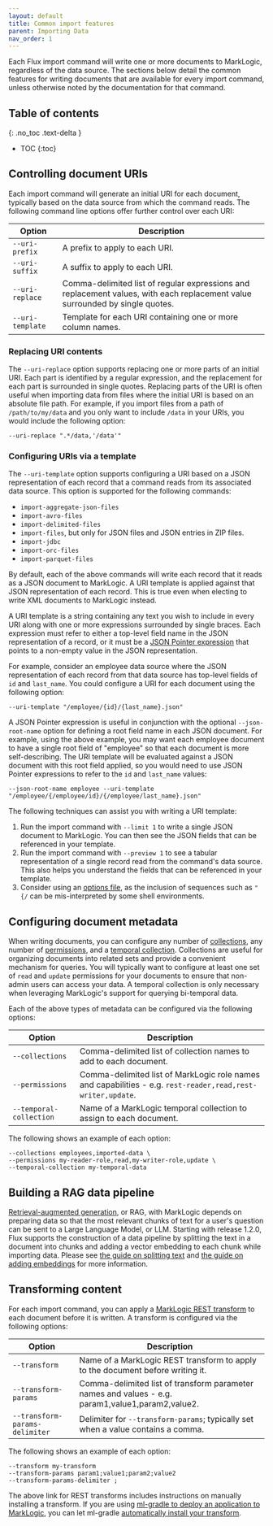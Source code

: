 ```yaml
---
layout: default
title: Common import features
parent: Importing Data
nav_order: 1
---
```


Each Flux import command will write one or more documents to MarkLogic, regardless of the data source. 
The sections below detail the common features for writing documents that are available for every import command, unless
otherwise noted by the documentation for that command.

## Table of contents
{: .no_toc .text-delta }

- TOC
{:toc}

## Controlling document URIs

Each import command will generate an initial URI for each document, typically based on the data source from which the 
command reads. The following command line options offer further control over each URI:

| Option | Description | 
| --- | --- |
| `--uri-prefix` | A prefix to apply to each URI. |
| `--uri-suffix` | A suffix to apply to each URI. |
| `--uri-replace` | Comma-delimited list of regular expressions and replacement values, with each replacement value surrounded by single quotes. |
| `--uri-template` | Template for each URI containing one or more column names. |

### Replacing URI contents

The `--uri-replace` option supports replacing one or more parts of an initial URI. Each part is identified by a 
regular expression, and the replacement for each part is surrounded in single quotes. Replacing parts of the URI 
is often useful when importing data from files where the initial URI is based on an absolute file path. For example, 
if you import files from a path of `/path/to/my/data` and you only want to include `/data` in your URIs, you would 
include the following option:

    --uri-replace ".*/data,'/data'"

### Configuring URIs via a template

The `--uri-template` option supports configuring a URI based on a JSON representation of each record that a command
reads from its associated data source. This option is supported for the following commands:

- `import-aggregate-json-files`
- `import-avro-files`
- `import-delimited-files`
- `import-files`, but only for JSON files and JSON entries in ZIP files.
- `import-jdbc`
- `import-orc-files`
- `import-parquet-files`

By default, each of the above commands will write each record that it reads as a JSON document to MarkLogic. A URI 
template is applied against that JSON representation of each record. This is true even when electing to write XML 
documents to MarkLogic instead. 

A URI template is a string containing any text you wish to include in every URI along with one or more expressions 
surrounded by single braces. Each expression must refer to either a top-level field name in the JSON representation of 
a record, or it must be a 
[JSON Pointer expression](https://www.rfc-editor.org/rfc/rfc6901) that points to a non-empty value in the JSON representation.

For example, consider an employee data source where the JSON representation of each record from that data source has 
top-level fields of `id` and `last_name`. You could configure a URI for each document using the following option:

    --uri-template "/employee/{id}/{last_name}.json"

A JSON Pointer expression is useful in conjunction with the optional `--json-root-name` option for defining a root field
name in each JSON document. For example, using the above example, you may want each employee document to have a single
root field of "employee" so that each document is more self-describing. The URI template will be evaluated against a
JSON document with this root field applied, so you would need to use JSON Pointer expressions to refer to the `id` and 
`last_name` values:

    --json-root-name employee --uri-template "/employee/{/employee/id}/{/employee/last_name}.json"

The following techniques can assist you with writing a URI template:

1. Run the import command with `--limit 1` to write a single JSON document to MarkLogic. You can then see the JSON 
fields that can be referenced in your template.
2. Run the import command with `--preview 1` to see a tabular representation of a single record read from the command's 
data source. This also helps you understand the fields that can be referenced in your template.
3. Consider using an [options file](../common-options.md), as the inclusion of sequences such as `"{/` can be 
mis-interpreted by some shell environments. 

## Configuring document metadata

When writing documents, you can configure any number of 
[collections](https://docs.marklogic.com/guide/search-dev/collections), any number of 
[permissions](https://docs.marklogic.com/11.0/guide/security-guide/en/protecting-documents.html), and a 
[temporal collection](https://docs.marklogic.com/guide/temporal/intro). Collections are useful for organizing documents
into related sets and provide a convenient mechanism for queries. You will typically want to configure at 
least one set of `read` and `update` permissions for your documents to ensure that non-admin users can access your data.
A temporal collection is only necessary when leveraging MarkLogic's support for querying bi-temporal data. 

Each of the above types of metadata can be configured via the following options:

| Option | Description | 
| --- | --- |
| `--collections` | Comma-delimited list of collection names to add to each document. |
| `--permissions` | Comma-delimited list of MarkLogic role names and capabilities - e.g. `rest-reader,read,rest-writer,update`. |
| `--temporal-collection` | Name of a MarkLogic temporal collection to assign to each document. |

The following shows an example of each option:

```
--collections employees,imported-data \
--permissions my-reader-role,read,my-writer-role,update \
--temporal-collection my-temporal-data
```

## Building a RAG data pipeline

[Retrieval-augmented generation](https://en.wikipedia.org/wiki/Retrieval-augmented_generation), or RAG, with MarkLogic depends on preparing data so that the most relevant 
chunks of text for a user's question can be sent to a Large Language Model, or LLM. Starting with release 1.2.0, Flux 
supports the construction of a data pipeline by splitting the text in a document into chunks and adding a vector 
embedding to each chunk while importing data. Please see [the guide on splitting text](splitting.md) and 
[the guide on adding embeddings](embedder/embedder.md) for more information.

## Transforming content

For each import command, you can apply a [MarkLogic REST transform](https://docs.marklogic.com/guide/rest-dev/transforms)
to each document before it is written. A transform is configured via the following options:

| Option | Description | 
| --- | --- |
| `--transform` | Name of a MarkLogic REST transform to apply to the document before writing it. |
| `--transform-params` | Comma-delimited list of transform parameter names and values - e.g. param1,value1,param2,value2. |
| `--transform-params-delimiter` | Delimiter for `--transform-params`; typically set when a value contains a comma. |

The following shows an example of each option:

```
--transform my-transform
--transform-params param1;value1;param2;value2
--transform-params-delimiter ;
```

The above link for REST transforms includes instructions on manually installing a transform. If you are using
[ml-gradle to deploy an application to MarkLogic](https://github.com/marklogic/ml-gradle), you can let ml-gradle 
[automatically install your transform](https://github.com/marklogic/ml-gradle/wiki/How-modules-are-loaded).
